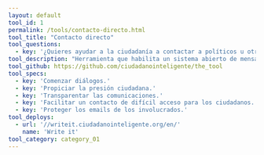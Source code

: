 ```yaml
---
layout: default
tool_id: 1
permalink: /tools/contacto-directo.html
tool_title: "Contacto directo"
tool_questions:
  - key: '¿Quieres ayudar a la ciudadanía a contactar a políticos u otro grupo de personas?'
tool_description: "Herramienta que habilita un sistema abierto de mensajes que permite a los usuarios escribir de forma directa y pública a la persona que se desea contactar."
tool_github: https://github.com/ciudadanointeligente/the_tool
tool_specs:
  - key: 'Comenzar diálogos.'
  - key: 'Propiciar la presión ciudadana.'
  - key: 'Transparentar las comunicaciones.'
  - key: 'Facilitar un contacto de difícil acceso para los ciudadanos.'
  - key: 'Proteger los emails de los involucrados.'
tool_deploys:
  - url: '//writeit.ciudadanointeligente.org/en/'
    name: 'Write it'
tool_category: category_01
---
```

